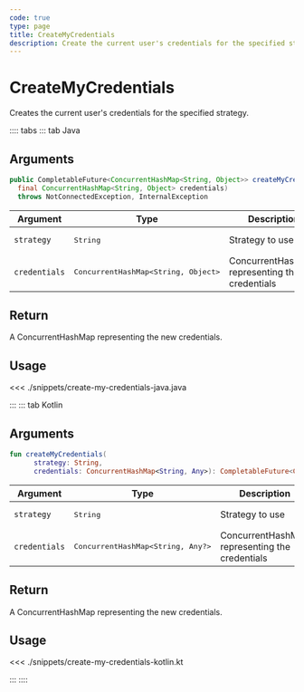```yaml
---
code: true
type: page
title: CreateMyCredentials
description: Create the current user's credentials for the specified strategy.
---
```


# CreateMyCredentials

Creates the current user's credentials for the specified strategy.

:::: tabs
::: tab Java

## Arguments

```java
public CompletableFuture<ConcurrentHashMap<String, Object>> createMyCredentials(final String strategy,
  final ConcurrentHashMap<String, Object> credentials)
  throws NotConnectedException, InternalException
```

| Argument      | Type               | Description                          |
|---------------|--------------------|--------------------------------------|
| `strategy`    | <pre>String</pre>  | Strategy to use                      |
| `credentials` | <pre>ConcurrentHashMap<String, Object></pre> | ConcurrentHashMap representing the credentials |

## Return

A ConcurrentHashMap representing the new credentials.

## Usage

<<< ./snippets/create-my-credentials-java.java

:::
::: tab Kotlin

## Arguments

```kotlin
fun createMyCredentials(
      strategy: String,
      credentials: ConcurrentHashMap<String, Any>): CompletableFuture<ConcurrentHashMap<String, Any?>>
```

| Argument      | Type               | Description                          |
|---------------|--------------------|--------------------------------------|
| `strategy`    | <pre>String</pre>  | Strategy to use                      |
| `credentials` | <pre>ConcurrentHashMap<String, Any?></pre> | ConcurrentHashMap representing the credentials |

## Return

A ConcurrentHashMap representing the new credentials.

## Usage

<<< ./snippets/create-my-credentials-kotlin.kt

:::
::::